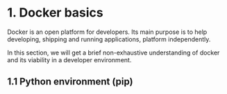 # 1. Docker basics

Docker is an open platform for developers. 
Its main purpose is to help developing, shipping and running applications, platform independently.

In this section, we will get a brief non-exhaustive understanding of docker  
and its viability in a developer environment.

## 1.1 Python environment (pip)
